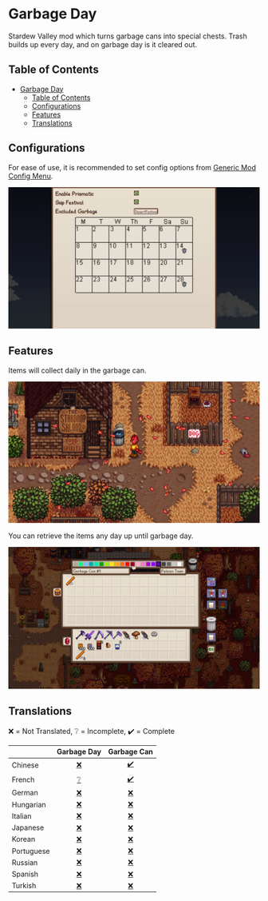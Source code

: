 # Garbage Day

Stardew Valley mod which turns garbage cans into special chests. Trash builds up
every day, and on garbage day is it cleared out.

## Table of Contents

- [Garbage Day](#garbage-day)
  - [Table of Contents](#table-of-contents)
  - [Configurations](#configurations)
  - [Features](#features)
  - [Translations](#translations)

## Configurations

For ease of use, it is recommended to set config options
from [Generic Mod Config
Menu](https://www.nexusmods.com/stardewvalley/mods/5098).

![Config Menu](docs/config-menu.png)

## Features

Items will collect daily in the garbage can.

![Garbage Can](docs/garbage-can.png)

You can retrieve the items any day up until garbage day.

![Garbage Items](docs/garbage-items.png)

## Translations

❌️ = Not Translated, ❔ = Incomplete, ✔️ = Complete

|            |         Garbage Day          |                Garbage Can                 |
| :--------- | :--------------------------: | :----------------------------------------: |
| Chinese    | [❌️](GarbageDay/i18n/zh.json) | [✔️](<GarbageDay/Garbage Can/i18n/zh.json>) |
| French     | [❔](GarbageDay/i18n/fr.json) | [✔️](<GarbageDay/Garbage Can/i18n/fr.json>)  |
| German     | [❌️](GarbageDay/i18n/de.json) | [❌️](<GarbageDay/Garbage Can/i18n/de.json>)  |
| Hungarian  | [❌️](GarbageDay/i18n/hu.json) | [❌️](<GarbageDay/Garbage Can/i18n/hu.json>)  |
| Italian    | [❌️](GarbageDay/i18n/it.json) | [❌️](<GarbageDay/Garbage Can/i18n/it.json>)  |
| Japanese   | [❌️](GarbageDay/i18n/ja.json) | [❌️](<GarbageDay/Garbage Can/i18n/ja.json>)  |
| Korean     | [❌️](GarbageDay/i18n/ko.json) | [❌️](<GarbageDay/Garbage Can/i18n/ko.json>) |
| Portuguese | [❌️](GarbageDay/i18n/pt.json) | [❌️](<GarbageDay/Garbage Can/i18n/pt.json>)  |
| Russian    | [❌️](GarbageDay/i18n/ru.json) | [❌️](<GarbageDay/Garbage Can/i18n/ru.json>)  |
| Spanish    | [❌️](GarbageDay/i18n/es.json) | [❌️](<GarbageDay/Garbage Can/i18n/es.json>)  |
| Turkish    | [❌️](GarbageDay/i18n/tr.json) | [❌️](<GarbageDay/Garbage Can/i18n/tr.json>)  |